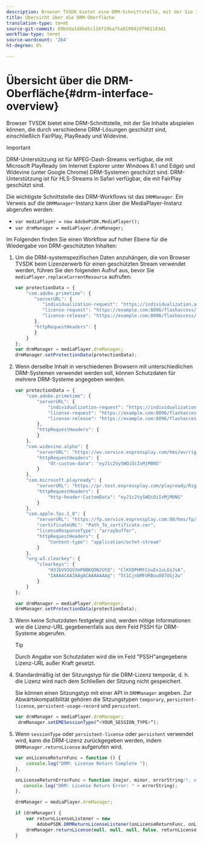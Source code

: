 ```yaml
---
description: Browser TVSDK bietet eine DRM-Schnittstelle, mit der Sie Inhalte abspielen können, die durch verschiedene DRM-Lösungen geschützt sind, einschließlich FairPlay, PlayReady und Widevine.
title: Übersicht über die DRM-Oberfläche
translation-type: tm+mt
source-git-commit: 89bdda1d4bd5c126f19ba75a819942df901183d1
workflow-type: tm+mt
source-wordcount: '264'
ht-degree: 0%

---
```



# Übersicht über die DRM-Oberfläche{#drm-interface-overview}

Browser TVSDK bietet eine DRM-Schnittstelle, mit der Sie Inhalte abspielen können, die durch verschiedene DRM-Lösungen geschützt sind, einschließlich FairPlay, PlayReady und Widevine.

<!--<a id="section_59994F2059B245E996E0776214804A0A"></a>-->

>[!IMPORTANT]
>
>DRM-Unterstützung ist für MPEG-Dash-Streams verfügbar, die mit Microsoft PlayReady (im Internet Explorer unter Windows 8.1 und Edge) und Widevine (unter Google Chrome) DRM-Systemen geschützt sind. DRM-Unterstützung ist für HLS-Streams in Safari verfügbar, die mit FairPlay geschützt sind.

Die wichtigste Schnittstelle des DRM-Workflows ist das `DRMManager`. Ein Verweis auf die `DRMManager`-Instanz kann über die MediaPlayer-Instanz abgerufen werden:

* `var mediaPlayer = new AdobePSDK.MediaPlayer();`
* `var drmManager = mediaPlayer.drmManager;`

<!--<a id="section_B7E8AD9A4D4F4BD9BA2A67ABC135D6F9"></a>-->

Im Folgenden finden Sie einen Workflow auf hoher Ebene für die Wiedergabe von DRM-geschützten Inhalten:

1. Um die DRM-systemspezifischen Daten anzuhängen, die von Browser TVSDK beim Lizenzerwerb für einen geschützten Stream verwendet werden, führen Sie den folgenden Aufruf aus, bevor Sie `mediaPlayer.replaceCurrentResource` aufrufen:

   ```js
   var protectionData = { 
       "com.adobe.primetime": { 
          "serverURL": { 
             "individualization-request": "https://individualization.adobe.com/flashaccess/i15n/v5", 
             "license-request": "https://example.com:8096/flashaccess/req", 
             "license-release": "https://example.com:8096/flashaccess/req" 
          }, 
          "httpRequestHeaders": { 
          } 
       } 
   }; 
   var drmManager = mediaPlayer.drmManager; 
   drmManager.setProtectionData(protectionData);
   ```

1. Wenn derselbe Inhalt in verschiedenen Browsern mit unterschiedlichen DRM-Systemen verwendet werden soll, können Schutzdaten für mehrere DRM-Systeme angegeben werden.

   ```js
   var protectionData = { 
       "com.adobe.primetime": { 
           "serverURL": { 
               "individualization-request": "https://individualization.adobe.com/flashaccess/i15n/v5", 
               "license-request": "https://example.com:8096/flashaccess/req", 
               "license-release": "https://example.com:8096/flashaccess/req" 
           }, 
           "httpRequestHeaders": { 
           } 
       }, 
       "com.widevine.alpha": { 
           "serverURL": "https://wv.service.expressplay.com/hms/wv/rights/?ExpressPlayToken=<token value>", 
           "httpRequestHeaders": { 
               "dt-custom-data": "eyJ1c2VySWQiOiIxMjM0NS" 
           } 
       }, 
       "com.microsoft.playready": { 
           "serverURL": "https://pr.test.expressplay.com/playready/RightsManager.asmx?ExpressPlayToken=<token value>", 
           "httpRequestHeaders": { 
               "http-header-CustomData": "eyJ1c2VySWQiOiIxMjM0NS" 
           } 
       }, 
       "com.apple.fps.1_0": { 
           "serverURL": "https://fp.service.expressplay.com:80/hms/fp/rights/?ExpressPlayToken=<token value>", 
           "certificateURL": "Path_To_certificate.cer", 
           "licenseResponseType": "arraybuffer", 
           "httpRequestHeaders": { 
               "Content-type": "application/octet-stream" 
           } 
       }, 
       "org.w3.clearkey": { 
           "clearkeys": { 
               "H3JbV93QV3mPNBKQON2UtQ": "ClKhDPHMtCouEx1vLGsJsA", 
               "IAAAACAAIAAgACAAAAAAAg": "5t1CjnbMFURBou087OSj2w" 
           } 
       } 
   }; 
   
   var drmManager = mediaPlayer.drmManager; 
   drmManager.setProtectionData(protectionData);
   ```

1. Wenn keine Schutzdaten festgelegt sind, werden nötige Informationen wie die Lizenz-URL gegebenenfalls aus dem Feld PSSH für DRM-Systeme abgerufen.

   >[!TIP]
   >
   >Durch Angabe von Schutzdaten wird die im Feld &quot;PSSH&quot;angegebene Lizenz-URL außer Kraft gesetzt.

1. Standardmäßig ist der Sitzungstyp für die DRM-Lizenz temporär, d. h. die Lizenz wird nach dem Schließen der Sitzung nicht gespeichert.

   Sie können einen Sitzungstyp mit einer API in `DRMManager` angeben.  Zur Abwärtskompatibilität gehören die Sitzungstypen `temporary`, `persistent-license`, `persistent-usage-record` und `persistent`.

   ```js
   var drmManager = mediaPlayer.drmManager; 
    drmManager.setEMESessionType(“<YOUR_SESSION_TYPE>”); 
   ```

1. Wenn `sessionType` oder `persistent-license` oder `persistent` verwendet wird, kann die DRM-Lizenz zurückgegeben werden, indem `DRMManager.returnLicense` aufgerufen wird.

   ```js
   var onLicenseReturnFunc = function () { 
       console.log("DRM: License Return Complete "); 
   }, 
   
   onLicenseReturnErrorFunc = function (major, minor, errorString/*, errorServerUrl*/) { 
      console.log("DRM: License Return Error: " + errorString); 
   }, 
   
   drmManager = mediaPlayer.drmManager; 
   
   if (drmManager) { 
       var returnLicenseListener = new  
           AdobePSDK.DRMReturnLicenseListener(onLicenseReturnFunc, onLicenseReturnErrorFunc); 
       drmManager.returnLicense(null, null, null, false, returnLicenseListener, drmLicense.session); 
   }
   ```

